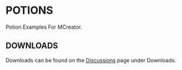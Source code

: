 # POTIONS
Potion Examples For MCreator.

## DOWNLOADS
Downloads can be found on the [Discussions](https://github.com/MCreator-Examples/Potions/discussions) page under Downloads.
